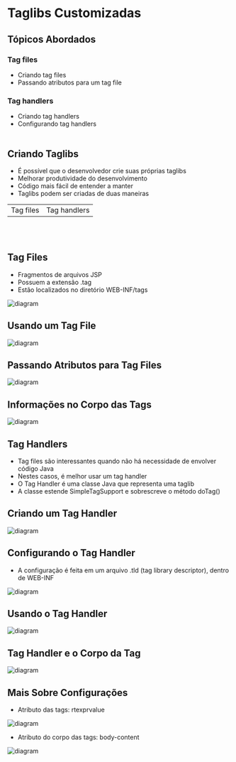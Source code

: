 # Taglibs Customizadas

## Tópicos Abordados
### Tag files
- Criando tag files
- Passando atributos para um tag file
### Tag handlers
- Criando tag handlers
- Configurando tag handlers
<br><br>
## Criando Taglibs

- É possível que o desenvolvedor crie suas
próprias taglibs
- Melhorar produtividade do desenvolvimento
- Código mais fácil de entender a manter
- Taglibs podem ser criadas de duas maneiras
<table>
<tr>
    <td>Tag files</td>
     <td>Tag handlers</td>
</tr>
</table>

<br><br>

## Tag Files

- Fragmentos de arquivos JSP
- Possuem a extensão .tag
- Estão localizados no diretório WEB-INF/tags

![diagram](https://github.com/740fernando/projeto-taglib-servlet/blob/master/assets/01.JPG)


## Usando um Tag File

![diagram](https://github.com/740fernando/projeto-taglib-servlet/blob/master/assets/02.JPG)

## Passando Atributos para Tag Files

![diagram](https://github.com/740fernando/projeto-taglib-servlet/blob/master/assets/03.JPG)

## Informações no Corpo das Tags

![diagram](https://github.com/740fernando/projeto-taglib-servlet/blob/master/assets/04.JPG)

## Tag Handlers

- Tag files são interessantes quando não há
necessidade de envolver código Java
- Nestes casos, é melhor usar um tag handler
- O Tag Handler é uma classe Java que
representa uma taglib
- A classe estende SimpleTagSupport e
sobrescreve o método doTag()

## Criando um Tag Handler

![diagram](https://github.com/740fernando/projeto-taglib-servlet/blob/master/assets/05.JPG)

## Configurando o Tag Handler

- A configuração é feita em um arquivo .tld
(tag library descriptor), dentro de WEB-INF

![diagram](https://github.com/740fernando/projeto-taglib-servlet/blob/master/assets/06.JPG)

## Usando o Tag Handler

![diagram](https://github.com/740fernando/projeto-taglib-servlet/blob/master/assets/07.JPG)

## Tag Handler e o Corpo da Tag

![diagram](https://github.com/740fernando/projeto-taglib-servlet/blob/master/assets/08.JPG)

## Mais Sobre Configurações

- Atributo das tags: rtexprvalue

![diagram](https://github.com/740fernando/projeto-taglib-servlet/blob/master/assets/9.JPG)

- Atributo do corpo das tags: body-content

![diagram](https://github.com/740fernando/projeto-taglib-servlet/blob/master/assets/10.JPG)



